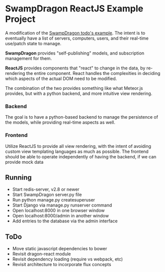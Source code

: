 # SwampDragon ReactJS Example Project
A modification of the [SwampDragon todo's example](http://swampdragon.net/tutorial/part-1-here-be-dragons-and-thats-a-good-thing/). The intent is to eventually have a list of servers, computers, 
users, and their real-time use/patch state to manage.

**SwampDragon** provides "self-publishing" models, and subscription management for them.

**ReactJS** provides components that "react" to change in the data, by re-rendering the entire component.
React handles the complexities in deciding which aspects of the actual DOM need to be modified.

The combination of the two provides something like what Meteor.js provides, but with a python backend, and
more intuitive view rendering.

### Backend
The goal is to have a python-based backend to manage the persistence of the models, 
while providing real-time aspects as well.

### Frontend
Utilize ReactJS to provide all view rendering, with the intent of avoiding
custom view templating languages as much as possible. The frontend should be
able to operate independently of having the backend, if we can provide mock data

## Running
* Start redis-server, v2.8 or newer
* Start SwampDragon server.py file
* Run python manage.py createsuperuser
* Start Django via manage.py runserver command
* Open localhost:8000 in one browser window
* Open localhost:8000/admin in another window
* Add entries to the database via the admin interface

## ToDo
* Move static javascript dependencies to bower
* Revisit dragon-react module
* Revisit dependency loading (require vs webpack, etc)
* Revisit architecture to incorporate flux concepts